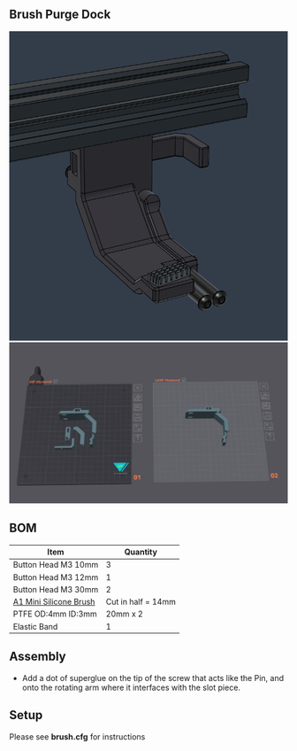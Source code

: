 
## Brush Purge Dock

![](Images/1.png)
![](Images/2.png)


## BOM

Item | Quantity
-|- 
Button Head M3 10mm  | 3
Button Head M3 12mm  | 1
Button Head M3 30mm  | 2
[A1 Mini Silicone Brush](https://s.click.aliexpress.com/e/_oCtyVVf) | Cut in half = 14mm
PTFE OD:4mm ID:3mm  | 20mm x 2
Elastic Band  | 1


## Assembly

* Add a dot of superglue on the tip of the screw that acts like the Pin, and onto the rotating arm where it interfaces with the slot piece.

## Setup

Please see **brush.cfg** for instructions
